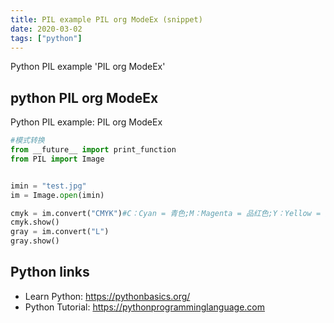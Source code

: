 ```yaml
---
title: PIL example PIL org ModeEx (snippet)
date: 2020-03-02
tags: ["python"]
---
```

Python PIL example 'PIL org ModeEx'


## python PIL org ModeEx

Python PIL example: PIL org ModeEx

```python
#模式转换
from __future__ import print_function
from PIL import Image


imin = "test.jpg"
im = Image.open(imin)

cmyk = im.convert("CMYK")#C：Cyan = 青色;M：Magenta = 品红色;Y：Yellow = 黄色;K：Key Plate(blacK) = 定位套版色（黑色）
cmyk.show()
gray = im.convert("L")
gray.show()


```

## Python links

- Learn Python: https://pythonbasics.org/
- Python Tutorial: https://pythonprogramminglanguage.com
